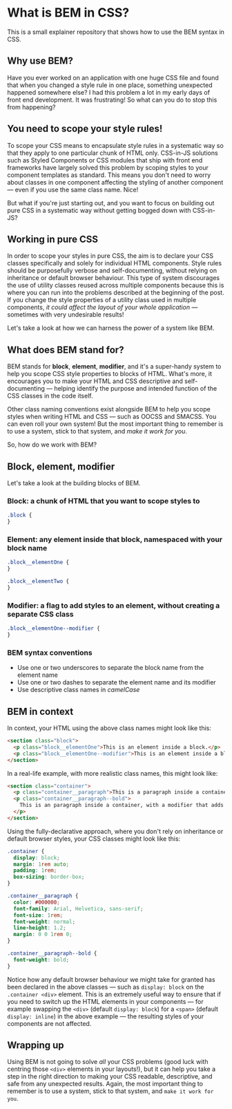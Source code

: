 # What is BEM in CSS?

This is a small explainer repository that shows how to use the BEM syntax in CSS.

## Why use BEM?

Have you ever worked on an application with one huge CSS file and found that when you changed a style rule in one place, something unexpected happened somewhere else? I had this problem a lot in my early days of front end development. It was frustrating! So what can you do to stop this from happening?

## You need to scope your style rules!

To scope your CSS means to encapsulate style rules in a systematic way so that they apply to one particular chunk of HTML only. CSS-in-JS solutions such as Styled Components or CSS modules that ship with front end frameworks have largely solved this problem by scoping styles to your component templates as standard. This means you don't need to worry about classes in one component affecting the styling of another component — even if you use the same class name. Nice!

But what if you're just starting out, and you want to focus on building out pure CSS in a systematic way without getting bogged down with CSS-in-JS?

## Working in pure CSS

In order to scope your styles in pure CSS, the aim is to declare your CSS classes specifically and solely for individual HTML components. Style rules should be purposefully verbose and self-documenting, without relying on inheritance or default browser behaviour. This type of system discourages the use of utility classes reused across multiple components because this is where you can run into the problems described at the beginning of the post. If you change the style properties of a utility class used in multiple components, *it could affect the layout of your whole application* — sometimes with very undesirable results!

Let's take a look at how we can harness the power of a system like BEM.

## What does BEM stand for?

BEM stands for **block**, **element**, **modifier**, and it's a super-handy system to help you scope CSS style properties to blocks of HTML. What's more, it encourages you to make your HTML and CSS descriptive and self-documenting — helping identify the purpose and intended function of the CSS classes in the code itself.

Other class naming conventions exist alongside BEM to help you scope styles when writing HTML and CSS — such as OOCSS and SMACSS. You can even roll your own system! But the most important thing to remember is to use a system, stick to that system, and *make it work for you*.

So, how do we work with BEM?

## Block, element, modifier

Let's take a look at the building blocks of BEM.

### Block: a chunk of HTML that you want to scope styles to

```css
.block {
}
```

### Element: any element inside that block, namespaced with your block name

```css
.block__elementOne {
}

.block__elementTwo {
}
```

### Modifier: a flag to add styles to an element, without creating a separate CSS class

```css
.block__elementOne--modifier {
}
```

### BEM syntax conventions

- Use one or two underscores to separate the block name from the element name
- Use one or two dashes to separate the element name and its modifier
- Use descriptive class names in *camelCase*

## BEM in context

In context, your HTML using the above class names might look like this:

```html
<section class="block">
  <p class="block__elementOne">This is an element inside a block.</p>
  <p class="block__elementOne--modifier">This is an element inside a block, with a modifier.</p>
</section>
```

In a real-life example, with more realistic class names, this might look like:

```html
<section class="container">
  <p class="container__paragraph">This is a paragraph inside a container.</p>
  <p class="container__paragraph--bold">
    This is an paragraph inside a container, with a modifier that adds bold styling.
  </p>
</section>
```

Using the fully-declarative approach, where you don't rely on inheritance or default browser styles, your CSS classes might look like this:

```css
.container {
  display: block;
  margin: 1rem auto;
  padding: 1rem;
  box-sizing: border-box;
}

.container__paragraph {
  color: #000000;
  font-family: Arial, Helvetica, sans-serif;
  font-size: 1rem;
  font-weight: normal;
  line-height: 1.2;
  margin: 0 0 1rem 0;
}

.container__paragraph--bold {
  font-weight: bold;
}
```

Notice how any default browser behaviour we might take for granted has been declared in the above classes — such as `display: block` on the `.container <div>` element. This is an extremely useful way to ensure that if you need to switch up the HTML elements in your components — for example swapping the `<div>` (default `display: block`) for a `<span>` (default `display: inline`) in the above example — the resulting styles of your components are not affected.

## Wrapping up

Using BEM is not going to solve *all* your CSS problems (good luck with centring those `<div>` elements in your layouts!), but it can help you take a step in the right direction to making your CSS readable, descriptive, and safe from any unexpected results. Again, the most important thing to remember is to use a system, stick to that system, and `make it work for you`.
